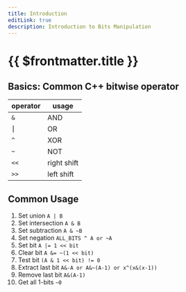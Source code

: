 ```yaml
---
title: Introduction
editLink: true
description: Introduction to Bits Manipulation
---
```


# {{ $frontmatter.title }}

## Basics: Common C++ bitwise operator

| operator | usage       |
| -------- | ----------- |
| `&`      | AND         |
| `⎮`      | OR          |
| `^`      | XOR         |
| `~`      | NOT         |
| `<<`     | right shift |
| `>>`     | left shift  |

## Common Usage

1. Set union `A | B`
2. Set intersection `A & B`
3. Set subtraction `A & ~B`
4. Set negation `ALL_BITS ^ A or ~A`
5. Set bit `A |= 1 << bit`
6. Clear bit `A &= ~(1 << bit)`
7. Test bit `(A & 1 << bit) != 0`
8. Extract last bit `A&-A or A&~(A-1) or x^(x&(x-1))`
9. Remove last bit `A&(A-1)`
10. Get all 1-bits `~0`
